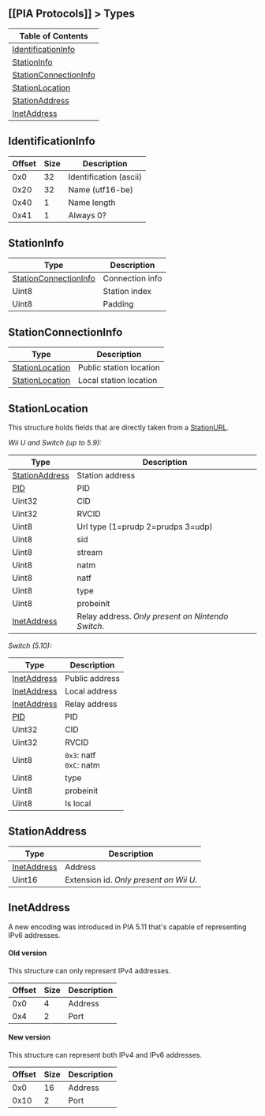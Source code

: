[[PIA Protocols]] > Types
---

| Table of Contents |
| --- |
| [IdentificationInfo](#identificationinfo) |
| [StationInfo](#stationinfo) |
| [StationConnectionInfo](#stationconnectioninfo) |
| [StationLocation](#stationlocation) |
| [StationAddress](#stationaddress) |
| [InetAddress](#inetaddress) |

## IdentificationInfo
| Offset | Size | Description |
| --- | --- | --- |
| 0x0 | 32 | Identification (ascii) |
| 0x20 | 32 | Name (utf16-be) |
| 0x40 | 1 | Name length |
| 0x41 | 1 | Always 0? |

## StationInfo
| Type | Description |
| --- | --- |
| [StationConnectionInfo](#stationconnectioninfo) | Connection info |
| Uint8 | Station index |
| Uint8 | Padding |

## StationConnectionInfo
| Type | Description |
| --- | --- |
| [StationLocation](#stationlocation) | Public station location |
| [StationLocation](#stationlocation) | Local station location |

## StationLocation
This structure holds fields that are directly taken from a [StationURL](NEX-Common-Types#station-url).

*Wii U and Switch (up to 5.9):*

| Type | Description |
| --- | --- |
| [StationAddress](#stationaddress) | Station address |
| [PID](NEX-Common-Types#pid) | PID |
| Uint32 | CID |
| Uint32 | RVCID |
| Uint8 | Url type (1=prudp 2=prudps 3=udp) |
| Uint8 | sid |
| Uint8 | stream |
| Uint8 | natm |
| Uint8 | natf |
| Uint8 | type |
| Uint8 | probeinit |
| [InetAddress](#inetaddress) | Relay address. *Only present on Nintendo Switch.* |

*Switch (5.10):*

| Type | Description |
| --- | --- |
| [InetAddress](#inetaddress) | Public address |
| [InetAddress](#inetaddress) | Local address |
| [InetAddress](#inetaddress) | Relay address |
| [PID](NEX-Common-Types#pid) | PID |
| Uint32 | CID |
| Uint32 | RVCID |
| Uint8 | `0x3`: natf<br>`0xC`: natm |
| Uint8 | type |
| Uint8 | probeinit |
| Uint8 | Is local |

## StationAddress
| Type | Description |
| --- | --- |
| [InetAddress](#inetaddress) | Address |
| Uint16 | Extension id. *Only present on Wii U.* |

## InetAddress
A new encoding was introduced in PIA 5.11 that's capable of representing IPv6 addresses.

#### Old version
This structure can only represent IPv4 addresses.

| Offset | Size | Description |
| --- | -- | --- |
| 0x0 | 4 | Address |
| 0x4 | 2 | Port |

#### New version
This structure can represent both IPv4 and IPv6 addresses.

| Offset | Size | Description |
| --- | --- | --- |
| 0x0 | 16 | Address |
| 0x10 | 2 | Port |